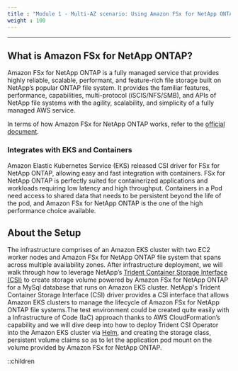```yaml
---
title : "Module 1 - Multi-AZ scenario: Using Amazon FSx for NetApp ONTAP with Amazon EKS"
weight : 100
---
```

-------------------------------------------------------------

## What is Amazon FSx for NetApp ONTAP?

Amazon FSx for NetApp ONTAP is a fully managed service that provides highly reliable, scalable, performant, and feature-rich file storage built on NetApp’s popular ONTAP file system. It provides the familiar features, performance, capabilities, multi-protocol (iSCIS/NFS/SMB), and APIs of NetApp file systems with the agility, scalability, and simplicity of a fully managed AWS service.

In terms of how Amazon FSx for NetApp ONTAP works, refer to the [official document](https://docs.aws.amazon.com/fsx/latest/ONTAPGuide/how-it-works-fsx-ontap.html).

### Integrates with EKS and Containers

Amazon Elastic Kubernetes Service (EKS) released CSI driver for FSx for NetApp ONTAP, allowing easy and fast integration with containers. FSx for NetApp ONTAP is perfectly suited for containerized applications and workloads requiring low latency and high throughput. Containers in a Pod need access to shared data that needs to be persistent beyond the life of the pod, and Amazon FSx for NetApp ONTAP is the one of the high performance choice available.


## About the Setup

The infrastructure comprises of an Amazon EKS cluster with two EC2 worker nodes and Amazon FSx for NetApp ONTAP file system that spans across multiple availability zones. After infrastructure deployment, we will walk through how to leverage NetApp’s [Trident Container Storage Interface (CSI)](https://netapp-trident.readthedocs.io/en/stable-v19.01/kubernetes/trident-csi.html) to create storage volume powered by Amazon FSx for NetApp ONTAP for a MySql database that runs on Amazon EKS cluster. NetApp's Trident Container Storage Interface (CSI) driver provides a CSI interface that allows Amazon EKS clusters to manage the lifecycle of Amazon FSx for NetApp ONTAP file systems.The test environment could be created quite easily with a Infrastructure of Code (IaC) approach thanks to AWS CloudFormation’s capability and we will dive deep into how to deploy Trident CSI Operator into the Amazon EKS cluster via [Helm](https://helm.sh/), and creating the storage class, persistent volume claims so as to let the application pod mount on the volume provided by Amazon FSx for NetApp ONTAP.

::children